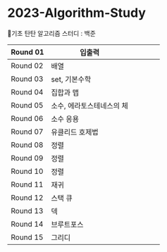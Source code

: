 # 2023-Algorithm-Study
 🐣기초 탄탄 알고리즘 스터디 : 백준
 
| Round 01 | 입출력 |  |  |  |  |
| --- | --- | --- | --- | --- | --- |
| Round 02 | 배열 |  |  |  |  |
| Round 03 | set, 기본수학 |  |  |  |  |
| Round 04 | 집합과 맵 |  |  |  |  |
| Round 05 | 소수, 에라토스테네스의 체 |  |  |  |  |
| Round 06 | 소수 응용 |  |  |  |  |
| Round 07 | 유클리드 호제법 |  |  |  |  |
| Round 08 | 정렬 |  |  |  |  |
| Round 09 | 정렬 |  |  |  |  |
| Round 10 | 정렬 |  |  |  |  |
| Round 11 | 재귀 |  |  |  |  |
| Round 12 | 스택 큐 |  |  |  |  |
| Round 13 | 덱 |  |  |  |  |
| Round 14 | 브루트포스 |  |  |  |  |
| Round 15 | 그리디 |  |  |  |  |
